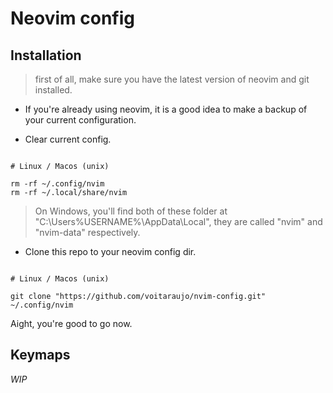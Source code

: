 # Neovim config

## Installation

> first of all, make sure you have the latest version of neovim and git installed.

- If you're already using neovim, it is a good idea to make a backup of your current configuration.

- Clear current config.
```

# Linux / Macos (unix)

rm -rf ~/.config/nvim
rm -rf ~/.local/share/nvim

```
> On Windows, you'll find both of these folder at "C:\Users\%USERNAME%\AppData\Local\", they are called "nvim" and "nvim-data" respectively.

- Clone this repo to your neovim config dir.
```

# Linux / Macos (unix)

git clone "https://github.com/voitaraujo/nvim-config.git" ~/.config/nvim

```

Aight, you're good to go now.

## Keymaps 
_WIP_
